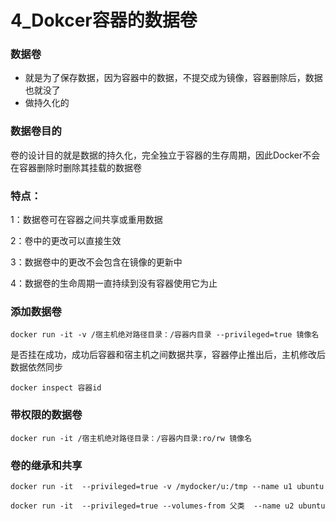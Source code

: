 ﻿---
icon: docker
---
# 4_Dokcer容器的数据卷

### 数据卷

- 就是为了保存数据，因为容器中的数据，不提交成为镜像，容器删除后，数据也就没了
- 做持久化的

### 数据卷目的

 卷的设计目的就是数据的持久化，完全独立于容器的生存周期，因此Docker不会在容器删除时删除其挂载的数据卷 

### 特点：

1：数据卷可在容器之间共享或重用数据 

2：卷中的更改可以直接生效 

3：数据卷中的更改不会包含在镜像的更新中 

4：数据卷的生命周期一直持续到没有容器使用它为止 

### 添加数据卷

```
docker run -it -v /宿主机绝对路径目录：/容器内目录 --privileged=true 镜像名
```

是否挂在成功，成功后容器和宿主机之间数据共享，容器停止推出后，主机修改后数据依然同步

```
docker inspect 容器id
```

### 带权限的数据卷

```
docker run -it /宿主机绝对路径目录：/容器内目录:ro/rw 镜像名
```

### 卷的继承和共享

```
docker run -it  --privileged=true -v /mydocker/u:/tmp --name u1 ubuntu 
```

```
docker run -it  --privileged=true --volumes-from 父类  --name u2 ubuntu
```

